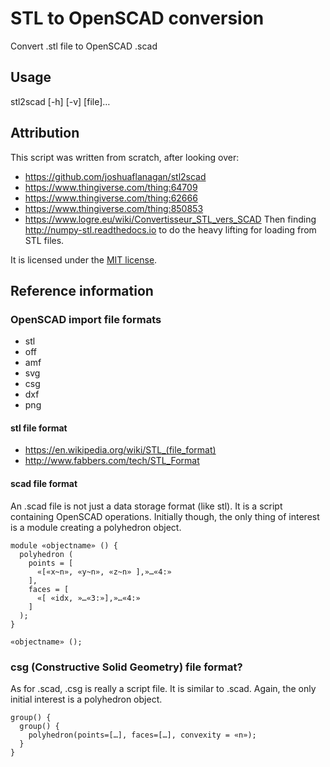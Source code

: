 # STL to OpenSCAD conversion

Convert .stl file to OpenSCAD .scad

## Usage
stl2scad [-h] [-v] [file]…

## Attribution

This script was written from scratch, after looking over:
* https://github.com/joshuaflanagan/stl2scad
* https://www.thingiverse.com/thing:64709
* https://www.thingiverse.com/thing:62666
* https://www.thingiverse.com/thing:850853
* https://www.logre.eu/wiki/Convertisseur_STL_vers_SCAD
Then finding http://numpy-stl.readthedocs.io to do the heavy lifting for loading
from STL files.

It is licensed under the [MIT license](https://opensource.org/licenses/MIT).

## Reference information
### OpenSCAD import file formats
* stl
* off
* amf
* svg
* csg
* dxf
* png

#### stl file format
* https://en.wikipedia.org/wiki/STL_(file_format)
* http://www.fabbers.com/tech/STL_Format

#### scad file format
An .scad file is not just a data storage format (like stl).  It is a script containing OpenSCAD operations.  Initially though, the only thing of interest is a module creating a polyhedron object.
```scad
module «objectname» () {
  polyhedron (
    points = [
      «[«x~n», «y~n», «z~n» ],»…«4:»
    ],
    faces = [
      «[ «idx, »…«3:»],»…«4:»
    ]
  );
}

«objectname» ();
```

### csg (Constructive Solid Geometry) file format?
As for .scad, .csg is really a script file.  It is similar to .scad.  Again, the only initial interest is a polyhedron object.
```csg
group() {
  group() {
    polyhedron(points=[…], faces=[…], convexity = «n»);
  }
}
```

